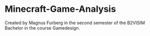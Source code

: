 # Minecraft-Game-Analysis

Created by Magnus Furberg in the second semester of the B2VISIM Bachelor in the course Gamedesign.
